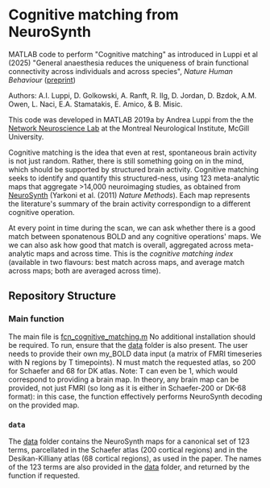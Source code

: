 # Cognitive matching from NeuroSynth
MATLAB code to perform "Cognitive matching" as introduced in Luppi et al (2025) "General anaesthesia reduces the uniqueness of brain functional connectivity across individuals and across species", _Nature Human Behaviour_ ([preprint](https://doi.org/10.1101/2023.11.08.566332))

Authors: A.I. Luppi, D. Golkowski, A. Ranft, R. Ilg, D. Jordan, D. Bzdok, A.M. Owen, L. Naci, E.A. Stamatakis, E. Amico, & B. Misic.

This code was developed in MATLAB 2019a by Andrea Luppi from the the [Network Neuroscience Lab](netneurolab.github.io/) at the Montreal Neurological Institute, McGill University.

Cognitive matching is the idea that even at rest, spontaneous brain activity is not just random. Rather, there is still something going on in the mind, which should be supported by structured brain activity. Cognitive matching seeks to identify and quantify this structured-ness, using 123 meta-analytic maps that aggregate >14,000 neuroimaging studies, as obtained from [NeuroSynth](https://neurosynth.org/) (Yarkoni et al. (2011) _Nature Methods_). Each map represents the literature's summary of the brain activity correspondign to a different cognitive operation.

At every point in time during the scan, we can ask whether there is a good match between sponatenous BOLD and any cognitive operations' maps. We we can also ask how good that match is overall, aggregated across meta-analytic maps and across time. This is the _cognitive matching index_ (available in two flavours: best match across maps, and average match across maps; both are averaged across time).

## Repository Structure
### Main function
The main file is [fcn_cognitive_matching.m](fcn_cognitive_matching.m)
No additional installation should be required.
To run, ensure that the [data](data/) folder is also present.
The user needs to provide their own my_BOLD data input (a matrix of FMRI timeseries with N regions by T timepoints). N must match the requested atlas, so 200 for Schaefer and 68 for DK atlas.
Note: T can even be 1, which would correspond to providing a brain map. In theory, any brain map can be provided, not just FMRI (so long as it is either in Schaefer-200 or DK-68 format): in this case, the function effectively performs NeuroSynth decoding on the provided map.

### `data`
The [data](data/) folder contains the NeuroSynth maps for a canonical set of 123 terms, parcellated in the Schaefer atlas (200 cortical regions) and in the Desikan-Killiany atlas (68 cortical regions), as used in  the paper. The names of the 123 terms are also provided in the [data](data/) folder, and returned by the function if requested.
